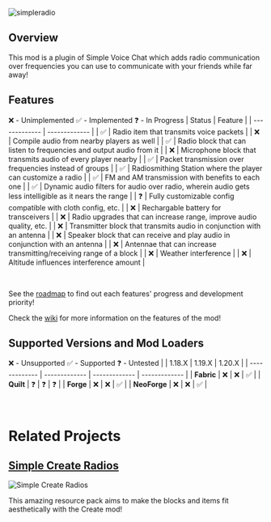 ![simpleradio](https://github.com/CodinGlitch/SimpleRadio/assets/22829873/30156ede-b1dd-4842-9b26-0f0dfadf9360)

## Overview

This mod is a plugin of Simple Voice Chat which adds radio communication over frequencies you can use to communicate with your friends while far away!

## Features
❌ - Unimplemented
✅ - Implemented
❓ - In Progress
|    Status     |    Feature    |
| ------------- | ------------- |
| ✅ | Radio item that transmits voice packets |
| ❌ | Compile audio from nearby players as well |
| ✅ | Radio block that can listen to frequencies and output audio from it |
| ❌ | Microphone block that transmits audio of every player nearby |
| ✅ | Packet transmission over frequencies instead of groups |
| ✅ | Radiosmithing Station where the player can customize a radio |
| ✅ | FM and AM transmission with benefits to each one |
| ✅ | Dynamic audio filters for audio over radio, wherein audio gets less intelligible as it nears the range |
| ❓ | Fully customizable config compatible with cloth config, etc. |
| ❌ | Rechargable battery for transceivers |
| ❌ | Radio upgrades that can increase range, improve audio quality, etc. |
| ❌ | Transmitter block that transmits audio in conjunction with an antenna |
| ❌ | Speaker block that can receive and play audio in conjunction with an antenna |
| ❌ | Antennae that can increase transmitting/receiving range of a block |
| ❌ | Weather interference |
| ❌ | Altitude influences interference amount |

<br>

See the [roadmap](https://github.com/CodinGlitch/SimpleRadio/wiki/Roadmap) to find out each features' progress and development priority!

Check the [wiki](https://github.com/CodinGlitch/SimpleRadio/wiki) for more information on the features of the mod!

## Supported Versions and Mod Loaders
❌ - Unsupported
✅ - Supported
❓ - Untested
|               |     1.18.X    |     1.19.X    |     1.20.X    |
| ------------- | ------------- | ------------- | ------------- |
| **Fabric**   | ❌ | ❌ | ✅ |
| **Quilt**    | ❓ | ❓ | ❓ |
| **Forge**    | ❌ | ❌ | ✅ |
| **NeoForge** | ❌ | ❌ | ✅ |

<br>

# Related Projects

## [Simple Create Radios](https://modrinth.com/resourcepack/simple-create-radios)
![Simple Create Radios](https://github.com/CodinGlitch/SimpleRadio/assets/22829873/a602e295-2de6-42e5-b182-71404b7625de)

This amazing resource pack aims to make the blocks and items fit aesthetically with the Create mod!
